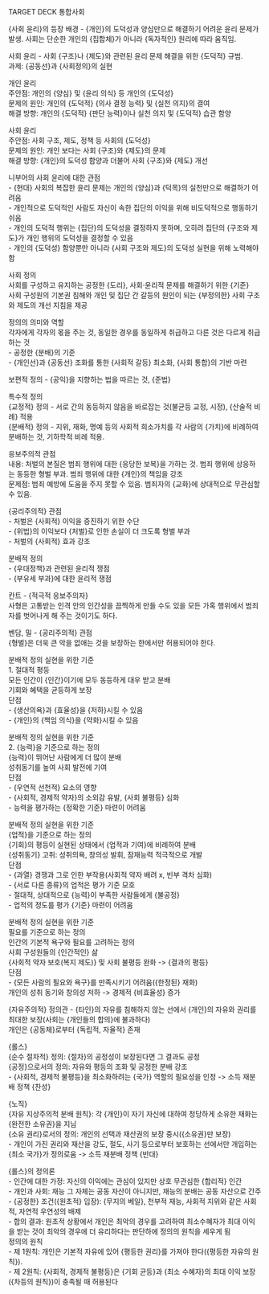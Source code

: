 TARGET DECK
통합사회

{사회 윤리}의 등장 배경 - {개인}의 도덕성과 양심만으로 해결하기 어려운 윤리 문제가 발생. 사회는 단순한 개인의 {집합체}가 아니라 {독자적인} 원리에 따라 움직임.
<!--ID: 1720011846039-->

사회 윤리 - 사회 {구조}나 {제도}와 관련된 윤리 문제 해결을 위한 {도덕적} 규범. <br>과제: {공동선}과 {사회정의}의 실현
<!--ID: 1720012096584-->

개인 윤리<br>주안점: 개인의 {양심} 및 {윤리 의식} 등 개인의 {도덕성}<br>문제의 원인: 개인의 {도덕적} {의사 결정 능력} 및 {실천 의지}의 결여<br>해결 방향: 개인의 {도덕적} {판단 능력}이나 실천 의지 및 {도덕적} 습관 함양
<!--ID: 1720012965384-->

사회 윤리<br>주안점: 사회 구조, 제도, 정책 등 사회의 {도덕성}<br>문제의 원인: 개인 보다는 사회 {구조}와 {제도}의 문제<br>해결 방향: {개인}의 도덕성 함양과 더불어 사회 {구조}와 {제도} 개선
<!--ID: 1720013266109-->

니부어의 사회 윤리에 대한 관점<br>- {현대} 사회의 복잡한 윤리 문제는 개인의 {양심}과 {덕목}의 실천만으로 해결하기 어려움 <br>- 개인적으로 도덕적인 사람도 자신이 속한 집단의 이익을 위해 비도덕적으로 행동하기 쉬움 <br>- 개인의 도덕적 행위는 {집단}의 도덕성을 결정하지 못하며, 오히려 집단의 {구조와 제도}가 개인  행위의 도덕성을 결정할 수 있음 <br>- 개인의 {도덕성} 함양뿐만 아니라 {사회 구조와 제도}의 도덕성 실현을 위해 노력해야 함
<!--ID: 1720050452587-->

사회 정의<br>사회를 구성하고 유지하는 공정한 {도리}, 사회·윤리적 문제를 해결하기 위한 {기준}<br>사회 구성원의 기본권 침해와 개인 및 집단 간 갈등의 원인이 되는 {부정의한} 사회 구조와 제도의 개선 지침을 제공
<!--ID: 1720050542083-->

정의의 의미와 역할<br>각자에게 각자의 몫을 주는 것, 동일한 경우를 동일하게 취급하고 다른 것은 다르게 취급하는 것<br>- 공정한 {분배}의 기준<br>- {개인선}과 {공동선} 조화를 통한 {사회적 갈등} 최소화, {사회 통합}의 기반 마련
<!--ID: 1720050691386-->

보편적 정의 - {공익}을 지향하는 법을 따르는 것, {준법}
<!--ID: 1720053904048-->

특수적 정의<br>{교정적} 정의 - 서로 간의 동등하지 않음을 바로잡는 것(불균등 교정, 시정), {산술적 비례} 적용<br>{분배적} 정의 - 지위, 재화, 명예 등의 사회적 희소가치를 각 사람의 {가치}에 비례하여 분배하는 것, 기하학적 비례 적용.
<!--ID: 1720054217955-->

응보주의적 관점<br>내용: 처벌의 본질은 범죄 행위에 대한 {응당한 보복}을 가하는 것. 범죄 행위에 상응하는 동등한 형벌 부과. 범죄 행위에 대한 {개인}의 책임을 강조<br>문제점: 범죄 예방에 도움을 주지 못할 수 있음. 범죄자의 {교화}에 상대적으로 무관심할 수 있음.
<!--ID: 1720054218005-->

{공리주의적} 관점<br>- 처벌은 {사회적} 이익을 증진하기 위한 수단<br>- {위법}의 이익보다 {처벌}로 인한 손실이 더 크도록 형벌 부과<br>- 처벌의 {사회적} 효과 강조
<!--ID: 1720055110021-->

분배적 정의<br>- {우대정책}과 관련된 윤리적 쟁점<br>- {부유세 부과}에 대한 윤리적 쟁점
<!--ID: 1720055337906-->

칸트 - {적극적 응보주의자}<br>사형은 고통받는 인격 안의 인간성을 끔찍하게 만들 수도 있을 모든 가혹 행위에서 범죄자를 벗어나게 해 주는 것이기도 하다.
<!--ID: 1720055340238-->

벤담, 밀 - {공리주의적} 관점<br>{형벌}은 더욱 큰 악을 없애는 것을 보장하는 한에서만 허용되어야 한다.
<!--ID: 1720055337918-->

분배적 정의 실현을 위한 기준<br>1. 절대적 평등<br>모든 인간이 {인간}이기에 모두 동등하게 대우 받고 분배<br>기회와 혜택을 균등하게 보장<br>단점<br>- {생산의욕}과 {효율성}을 {저하}시킬 수 있음<br>- {개인}의 {책임 의식}을 {약화}시킬 수 있음
<!--ID: 1720055502426-->

분배적 정의 실현을 위한 기준<br>2. {능력}을 기준으로 하는 정의<br>{능력}이 뛰어난 사람에게 더 많이 분배<br>성취동기를 높여 사회 발전에 기여<br>단점<br>- {우연적 선천적} 요소의 영향<br>- {사회적, 경제적 약자}의 소외감 유발, {사회 불평등} 심화<br>- 능력을 평가하는 {정확한 기준} 마련이 어려움
<!--ID: 1720057214945-->

분배적 정의 실현을 위한 기준<br>{업적}을 기준으로 하는 정의<br>{기회}의 평등이 실현된 상태에서 {업적과 기여}에 비례하여 분배<br>{성취동기} 고취: 성취의욕, 창의성 발휘, 잠재능력 적극적으로 개발<br>단점<br>- {과열} 경쟁과 그로 인한 부작용(사회적 약자 배려 x, 빈부 격차 심화)<br>- {서로 다른 종류}의 업적은 평가 기준 모호<br>- 절대적, 상대적으로 {능력}이 부족한 사람들에게 {불공정}<br>- 업적의 정도를 평가 {기준} 마련이 어려움
<!--ID: 1720057502735-->

분배적 정의 실현을 위한 기준<br>필요를 기준으로 하는 정의<br>인간의 기본적 욕구와 필요를 고려하는 정의<br>사회 구성원들의 {인간적인} 삶<br>{사회적 약자 보호(복지 제도)} 및 사회 불평등 완화 -> {결과의 평등}<br>단점<br>- {모든 사람의 필요와 욕구}를 만족시키기 어려움({한정된} 재화)<br>개인의 성취 동기와 창의성 저하 -> 경제적 {비효율성} 증가
<!--ID: 1720058382642-->

{자유주의적} 정의관 - {타인}의 자유를 침해하지 않는 선에서 {개인}의 자유와 권리를 최대한 보장(사회는 {개인들의 합의}에 불과하다)<br>개인은 {공동체}로부터 {독립적, 자율적} 존재
<!--ID: 1720058593759-->

{롤스}<br>{순수 절차적} 정의: {절차}의 공정성이 보장된다면 그 결과도 공정<br>{공정}으로서의 정의: 자유와 평등의 조화 및 공정한 분배 강조<br>- {사회적, 경제적 불평등}을 최소화하려는 {국가} 역할의 필요성을 인정 -> 소득 재분배 정책 {찬성}
<!--ID: 1720058784889-->

{노직}<br>{자유 지상주의적 분배 원칙}: 각 {개인}이 자기 자신에 대하여 정당하게 소유한 재화는 {완전한 소유권}을 지님<br>{소유 권리}로서의 정의: 개인의 선택과 재산권의 보장 중시({소유권}만 보장)<br>- 개인이 가진 권리와 재산을 강도, 절도, 사기 등으로부터 보호하는 선에서만 개입하는 {최소 국가}가 정의로움 -> 소득 재분배 정책 {반대}
<!--ID: 1720059060127-->

{롤스}의 정의론<br>- 인간에 대한 가정: 자신의 이익에는 관심이 있지만 상호 무관심한 {합리적} 인간<br>- 개인과 사회: 재능 그 자체는 공동 자산이 아니지만, 재능의 분배는 공동 자산으로 간주<br>- {공정한} 조건({원초적} 입장): {무지의 베일}, 천부적 재능, 사회적 지위와 같은 사회적, 자연적 우연성의 배제<br>- 합의 결과: 원초적 상황에서 개인은 최악의 경우를 고려하여 최소수혜자가 최대 이익을 받는 것이 최악의 경우에 더 유리하다는 판단하에 정의의 원칙을 세우게 됨<br>정의의 원칙<br>- 제 1원칙: 개인은 기본적 자유에 있어 {평등한 권리}를 가져야 한다({평등한 자유의 원칙}).<br>- 제 2원칙: {사회적, 경제적 불평등}은 {기회 균등}과 {최소 수혜자}의 최대 이익 보장({차등의 원칙})이 충족될 때 허용된다
<!--ID: 1720059470187-->

